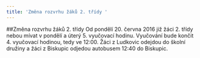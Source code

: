 ```yaml
---
title: 'Změna rozvrhu žáků 2. třídy '
---
```


##Změna rozvrhu žáků 2. třídy
Od pondělí 20. června 2016 již žáci 2. třídy nebou mívat v pondělí a úterý 5. vyučovací hodinu. Vyučování bude končit 4. vyučovací hodinou, tedy ve 12:00. Žáci z Ludkovic odejdou do školní družiny a žáci z Biskupic odjedou autobusem 12:40 do Biskupic.